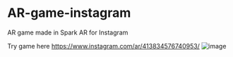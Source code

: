 # AR-game-instagram
AR game made in Spark AR for Instagram

Try game here https://www.instagram.com/ar/413834576740953/
![image](https://github.com/MoonLightFoxKs/AR-game-instagram/blob/main/dfsjkl%20(1).gif)

